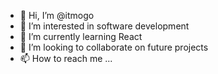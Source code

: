 - 👋 Hi, I’m @itmogo
- 👀 I’m interested in software development
- 🌱 I’m currently learning React
- 💞️ I’m looking to collaborate on future projects
- 📫 How to reach me ...

<!---
itmogo/itmogo is a ✨ special ✨ repository because its `README.md` (this file) appears on your GitHub profile.
You can click the Preview link to take a look at your changes.
--->
